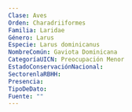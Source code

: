 ```yaml
---
Clase: Aves
Orden: Charadriiformes
Familia: Laridae
Género: Larus
Especie: Larus dominicanus
NombreComún: Gaviota Dominicana
CategoríaUICN: Preocupación Menor
EstadoConservaciónNacional: 
SectorenlaRBHH: 
Presencia: 
TipoDeDato: 
Fuente: ""
---
```

